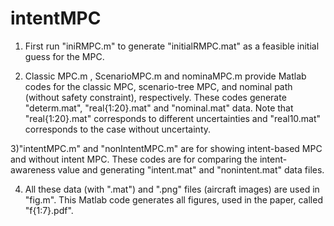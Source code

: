 # intentMPC
1) First run "iniRMPC.m" to generate "initialRMPC.mat" as a feasible initial guess for the MPC.

2) Classic MPC.m ,  ScenarioMPC.m and nominaMPC.m provide Matlab codes for the classic MPC, scenario-tree MPC, and nominal path (without safety constraint), respectively. These codes generate "determ.mat", "real{1:20}.mat" and "nominal.mat" data. Note that "real{1:20}.mat" corresponds to different uncertainties and "real10.mat" corresponds to the case without uncertainty. 

3)"intentMPC.m" and "nonIntentMPC.m" are for showing intent-based MPC and without intent MPC. These codes are for comparing the intent-awareness value and generating "intent.mat" and "nonintent.mat" data files.


4) All these data (with ".mat") and ".png" files (aircraft images) are used in "fig.m". This Matlab code generates all figures, used in the paper, called "f{1:7}.pdf". 
